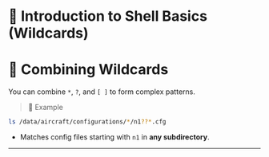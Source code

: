 # 🐚 Introduction to Shell Basics (Wildcards)

# 🔄 Combining Wildcards

You can combine `*`, `?`, and `[ ]` to form complex patterns.

> 📌 Example

```bash
ls /data/aircraft/configurations/*/n1??*.cfg
```

* Matches config files starting with `n1` in **any subdirectory**.
---
